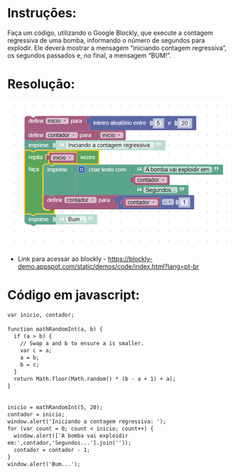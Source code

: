 # Instruções:

Faça um código, utilizando o Google Blockly, que execute a contagem regressiva de uma bomba, informando o número de segundos para explodir. Ele deverá mostrar a mensagem “iniciando contagem regressiva”, os segundos passados e, no final, a mensagem “BUM!”.

# Resolução:

<img src='bum.png'>

- Link para acessar ao blockly - https://blockly-demo.appspot.com/static/demos/code/index.html?lang=pt-br

# Código em javascript:

```
var inicio, contador;

function mathRandomInt(a, b) {
  if (a > b) {
    // Swap a and b to ensure a is smaller.
    var c = a;
    a = b;
    b = c;
  }
  return Math.floor(Math.random() * (b - a + 1) + a);
}


inicio = mathRandomInt(5, 20);
contador = inicio;
window.alert('Iniciando a contagem regressiva: ');
for (var count = 0; count < inicio; count++) {
  window.alert(['A bomba vai exploidir em:',contador,'Segundos...'].join(''));
  contador = contador - 1;
}
window.alert('Bum...');



```